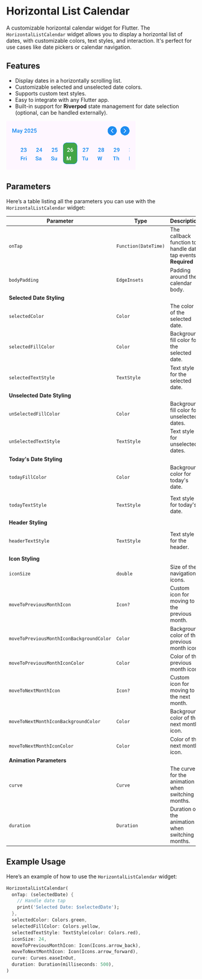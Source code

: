 # Horizontal List Calendar

A customizable horizontal calendar widget for Flutter. The `HorizontalListCalendar` widget allows you to display a horizontal list of dates, with customizable colors, text styles, and interaction. It's perfect for use cases like date pickers or calendar navigation.

## Features

- Display dates in a horizontally scrolling list.
- Customizable selected and unselected date colors.
- Supports custom text styles.
- Easy to integrate with any Flutter app.
- Built-in support for **Riverpod** state management for date selection (optional, can be handled externally).

![Horizontal List Calendar Example](assets/images/example.png)

## Parameters

Here’s a table listing all the parameters you can use with the `HorizontalListCalendar` widget:

| **Parameter**                                    | **Type**               | **Description**                                                            | **Default Value**                                           |
|--------------------------------------------------|------------------------|----------------------------------------------------------------------------|-------------------------------------------------------------|
| `onTap`                                           | `Function(DateTime)`    | The callback function to handle date tap events. **Required**               | N/A                                                         |
| `bodyPadding`                                     | `EdgeInsets`           | Padding around the calendar body.                                          | `EdgeInsets.zero`                                           |
| **Selected Date Styling**                        |                        |                                                                            |                                                             |
| `selectedColor`                                   | `Color`                | The color of the selected date.                                             | `Colors.blue`                                               |
| `selectedFillColor`                               | `Color`                | Background fill color for the selected date.                                | `Colors.transparent`                                        |
| `selectedTextStyle`                               | `TextStyle`            | Text style for the selected date.                                           | `TextStyle(fontSize: 18, fontWeight: FontWeight.w600, color: Colors.blue)` |
| **Unselected Date Styling**                      |                        |                                                                            |                                                             |
| `unSelectedFillColor`                             | `Color`                | Background fill color for unselected dates.                                 | `Colors.transparent`                                        |
| `unSelectedTextStyle`                             | `TextStyle`            | Text style for unselected dates.                                           | `TextStyle(fontSize: 18, fontWeight: FontWeight.w600, color: Colors.blue)` |
| **Today's Date Styling**                         |                        |                                                                            |                                                             |
| `todayFillColor`                                  | `Color`                | Background color for today's date.                                          | `Colors.blue`                                               |
| `todayTextStyle`                                  | `TextStyle`            | Text style for today's date.                                               | `TextStyle(fontSize: 18, fontWeight: FontWeight.w600, color: Colors.white)` |
| **Header Styling**                                |                        |                                                                            |                                                             |
| `headerTextStyle`                                 | `TextStyle`            | Text style for the header.                                                  | `TextStyle(fontSize: 18, fontWeight: FontWeight.w600, color: Colors.blue)` |
| **Icon Styling**                                  |                        |                                                                            |                                                             |
| `iconSize`                                        | `double`               | Size of the navigation icons.                                              | `18`                                                         |
| `moveToPreviousMonthIcon`                         | `Icon?`                | Custom icon for moving to the previous month.                               | `null`                                                       |
| `moveToPreviousMonthIconBackgroundColor`         | `Color`                | Background color of the previous month icon.                                | `Colors.blue`                                               |
| `moveToPreviousMonthIconColor`                   | `Color`                | Color of the previous month icon.                                           | `Colors.white`                                              |
| `moveToNextMonthIcon`                             | `Icon?`                | Custom icon for moving to the next month.                                   | `null`                                                       |
| `moveToNextMonthIconBackgroundColor`             | `Color`                | Background color of the next month icon.                                    | `Colors.blue`                                               |
| `moveToNextMonthIconColor`                       | `Color`                | Color of the next month icon.                                              | `Colors.white`                                              |
| **Animation Parameters**                          |                        |                                                                            |                                                             |
| `curve`                                           | `Curve`                | The curve for the animation when switching months.                          | `Curves.linear`                                             |
| `duration`                                        | `Duration`             | Duration of the animation when switching months.                            | `const Duration(milliseconds: 600)`                         |

## Example Usage

Here’s an example of how to use the `HorizontalListCalendar` widget:

```dart
HorizontalListCalendar(
  onTap: (selectedDate) {
    // Handle date tap
    print('Selected Date: $selectedDate');
  },
  selectedColor: Colors.green,
  selectedFillColor: Colors.yellow,
  selectedTextStyle: TextStyle(color: Colors.red),
  iconSize: 24,
  moveToPreviousMonthIcon: Icon(Icons.arrow_back),
  moveToNextMonthIcon: Icon(Icons.arrow_forward),
  curve: Curves.easeInOut,
  duration: Duration(milliseconds: 500),
)